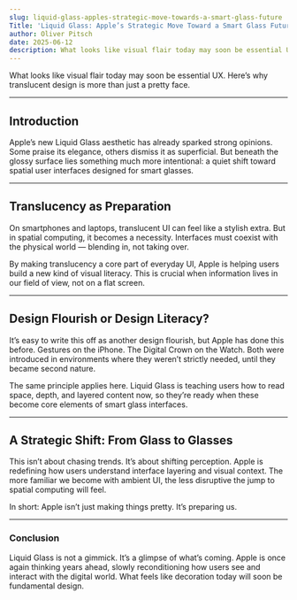 ```yaml
---
slug: liquid-glass-apples-strategic-move-towards-a-smart-glass-future
Title: 'Liquid Glass: Apple’s Strategic Move Toward a Smart Glass Future'
author: Oliver Pitsch
date: 2025-06-12
description: What looks like visual flair today may soon be essential UX. Here’s why translucent design is more than just a pretty face.
---
```


What looks like visual flair today may soon be essential UX. Here’s why translucent design is more than just a pretty face.

---

## Introduction

Apple’s new Liquid Glass aesthetic has already sparked strong opinions. Some praise its elegance, others dismiss it as superficial. But beneath the glossy surface lies something much more intentional: a quiet shift toward spatial user interfaces designed for smart glasses.

---

## Translucency as Preparation

On smartphones and laptops, translucent UI can feel like a stylish extra. But in spatial computing, it becomes a necessity. Interfaces must coexist with the physical world — blending in, not taking over.

By making translucency a core part of everyday UI, Apple is helping users build a new kind of visual literacy. This is crucial when information lives in our field of view, not on a flat screen.

---

## Design Flourish or Design Literacy?

It’s easy to write this off as another design flourish, but Apple has done this before. Gestures on the iPhone. The Digital Crown on the Watch. Both were introduced in environments where they weren’t strictly needed, until they became second nature.

The same principle applies here. Liquid Glass is teaching users how to read space, depth, and layered content now, so they’re ready when these become core elements of smart glass interfaces.

---

## A Strategic Shift: From Glass to Glasses

This isn’t about chasing trends. It’s about shifting perception. Apple is redefining how users understand interface layering and visual context. The more familiar we become with ambient UI, the less disruptive the jump to spatial computing will feel.

In short: Apple isn’t just making things pretty. It’s preparing us.

---

### Conclusion

Liquid Glass is not a gimmick. It’s a glimpse of what’s coming. Apple is once again thinking years ahead, slowly reconditioning how users see and interact with the digital world. What feels like decoration today will soon be fundamental design.
